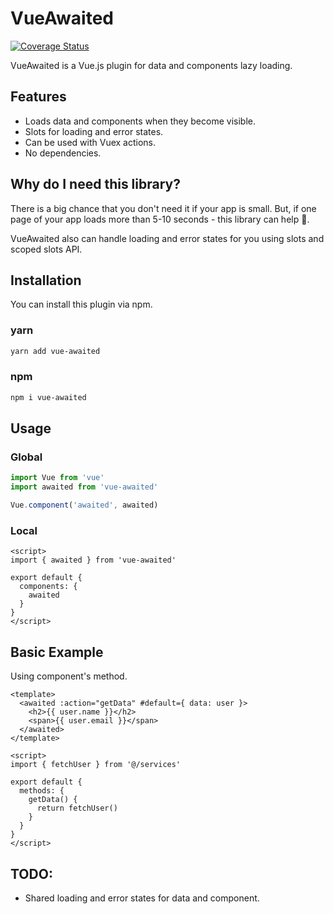 # VueAwaited

[![Coverage Status](https://coveralls.io/repos/github/enkot/vue-awaited/badge.svg?branch=master)](https://coveralls.io/github/enkot/vue-awaited?branch=master)

VueAwaited is a Vue.js plugin for data and components lazy loading. 

## Features
* Loads data and components when they become visible.
* Slots for loading and error states.
* Can be used with Vuex actions.
* No dependencies.

## Why do I need this library?

There is a big chance that you don't need it if your app is small. But, if one page of your app loads more than 5-10 seconds - this library can help 🙂.

VueAwaited also can handle loading and error states for you using slots and scoped slots API. 

## Installation
You can install this plugin via npm.

### yarn
```sh
yarn add vue-awaited
```

### npm
```sh
npm i vue-awaited
```

## Usage
### Global
```js
import Vue from 'vue'
import awaited from 'vue-awaited'

Vue.component('awaited', awaited)
```

### Local
```vue
<script>
import { awaited } from 'vue-awaited'

export default {
  components: {
    awaited
  }
}
</script>
```

## Basic Example
Using component's method.
```vue
<template>
  <awaited :action="getData" #default={ data: user }>
    <h2>{{ user.name }}</h2>
    <span>{{ user.email }}</span>
  </awaited>
</template>

<script>
import { fetchUser } from '@/services'

export default {
  methods: {
    getData() {
      return fetchUser()
    }
  }
}
</script>
```

## TODO:
* Shared loading and error states for data and component.
